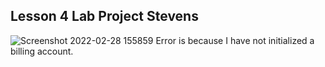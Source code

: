## Lesson 4 Lab Project Stevens
![Screenshot 2022-02-28 155859](https://user-images.githubusercontent.com/78381247/156059116-58ae6e29-a0c9-48d1-8896-94d44fb6616e.png)
Error is because I have not initialized a billing account.
